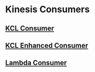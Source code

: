 # Kinesis Consumers
## [KCL Consumer](./kcl-consumer)
## [KCL Enhanced Consumer](./kcl-enhanced-consumer)
## [Lambda Consumer](./kinesis-consumer-lambda)


